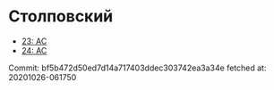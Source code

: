 # Столповский
- [23: AC](23.md)
- [24: AC](24.md)

Commit: bf5b472d50ed7d14a717403ddec303742ea3a34e
 fetched at: 20201026-061750

